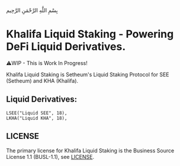 بِسْمِ اللَّهِ الرَّحْمَنِ الرَّحِيم

# Khalifa Liquid Staking - Powering DeFi Liquid Derivatives.

⚠️WIP - This is Work In Progress!

Khalifa Liquid Staking is Setheum's Liquid Staking Protocol for SEE (Setheum) and KHA (Khalifa).

## Liquid Derivatives:

```
LSEE("Liquid SEE", 18),
LKHA("Liquid KHA", 18),
```

## LICENSE
The primary license for Khalifa Liquid Staking is the Business Source License 1.1 (BUSL-1.1), see [LICENSE](https://github.com/Khalifa-Blockchain/liquid-staking/blob/main/LICENSE.md).

